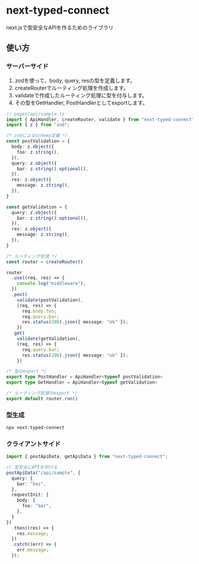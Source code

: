 # next-typed-connect

next.jsで型安全なAPIを作るためのライブラリ

## 使い方

### サーバーサイド

1. zodを使って、body, query, resの型を定義します。
2. createRouterでルーティング処理を作成します。
3. validateで作成したルーティング処理に型を付与します。
4. その型をGetHandler, PostHandlerとしてexportします。

```ts
// pages/api/sample.ts
import { ApiHandler, createRouter, validate } from "next-typed-connect";
import { z } from "zod";

/* zodによるschema定義 */
const postValidation = {
  body: z.object({
    foo: z.string(),
  }),
  query: z.object({
    bar: z.string().optional(),
  }),
  res: z.object({
    message: z.string(),
  }),
}

const getValidation = {
  query: z.object({
    bar: z.string().optional(),
  }),
  res: z.object({
    message: z.string(),
  }),
}    

/* ルーティング処理 */
const router = createRouter()

router
  .use((req, res) => {
    console.log("middleware");
  })
  .post(
    validate(postValidation),
    (req, res) => {
      req.body.foo;
      req.query.bar;
      res.status(200).json({ message: "ok" });
    })
  .get(
    validate(getValidation),
    (req, res) => {
      req.query.bar;
      res.status(200).json({ message: "ok" });
    })

/* 型のexport */
export type PostHandler = ApiHandler<typeof postValidation>
export type GetHandler = ApiHandler<typeof getValidation>

/* ルーティング処理のexport */
export default router.run()
```

### 型生成

```bash
npx next-typed-connect
```

### クライアントサイド

```ts
import { postApiData, getApiData } from "next-typed-connect";

// 型安全にAPIを叩ける
postApiData("/api/sample", {
  query: {
    bar: "baz",
  },
  requestInit: {
    body: {
      foo: "bar",
    },
  }
})
  .then((res) => {
    res.message;
  })
  .catch((err) => {
    err.message;
  });